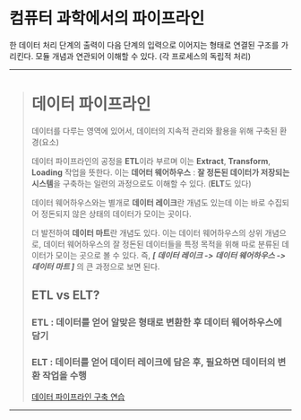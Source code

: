 # 컴퓨터 과학에서의 파이프라인
한 데이터 처리 단계의 출력이 다음 단계의 입력으로 이어지는 형태로 연결된 구조를 가리킨다. 모듈 개념과 연관되어 이해할 수 있다. (각 프로세스의 독립적 처리)

---

> # 데이터 파이프라인
> 데이터를 다루는 영역에 있어서, 데이터의 지속적 관리와 활용을 위해 구축된 환경(요소)
>
> 데이터 파이프라인의 공정을 **ETL**이라 부르며 이는 **Extract**, **Transform**, **Loading** 작업을 뜻한다. 이는 **데어터 웨어하우스** : **잘 정돈된 데이터가 저장되는 시스템**을 구축하는 일련의 과정으로도 이해할 수 있다. (**ELT**도 있다)
>
> 데이터 웨어하우스와는 별개로 **데이터 레이크**란 개념도 있는데 이는 바로 수집되어 정돈되지 않은 상태의 데이터가 모이는 곳이다.
>
>더 발전하여 **데이터 마트**란 개념도 있다. 이는 데이터 웨어하우스의 상위 개념으로, 데이터 웨어하우스의 잘 정돈된 데이터들을 특정 목적을 위해 따로 분류된 데이터가 모이는 곳으로 볼 수 있다.
>즉, ***[ 데이터 레이크 -> 데이터 웨어하우스  -> 데이터 마트 ]*** 의 큰 과정으로 보면 된다.
>
> ## ETL vs ELT?
>
> ### ETL : 데이터를 얻어 알맞은 형태로 변환한 후 데이터 웨어하우스에 담기
>
> ### ELT : 데이터를 얻어 데이터 레이크에 담은 후, 필요하면 데이터의 변환 작업을 수행
>
> [데이터 파이프라인 구축 연습](https://github.com/CharmStrange/Project/tree/main/Python/DataFlows)

---
